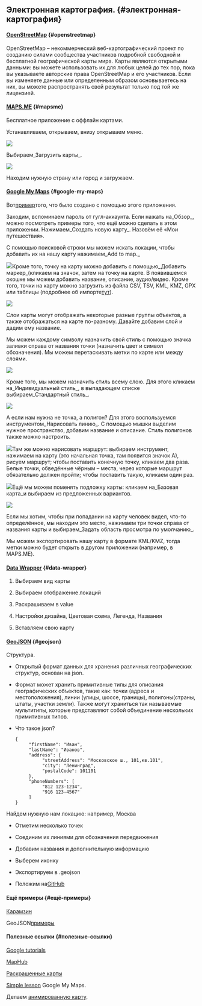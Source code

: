 ## Электронная картография. {#электронная-картография}

#### [OpenStreetMap](https://www.openstreetmap.org/) {#openstreetmap}

OpenStreetMap – некоммерческий веб-картографический проект по созданию силами сообщества участников подробной свободной и бесплатной географической карты мира. Карты являются открытыми данными: вы можете использовать их для любых целей до тех пор, пока вы указываете авторские права OpenStreetMap и его участников. Если вы изменяете данные или определенным образом основываетесь на них, вы можете распространять свой результат только под той же лицензией.

#### [MAPS.ME](https://ru.maps.me/download/) {#mapsme}

Бесплатное приложение с оффлайн картами.

Устанавливаем, открываем, внизу открываем меню.

![](https://ancatmara.gitbooks.io/digital-literacy-for-culturologists/content/assets/2018-05-18%2001.0.16.jpg)

Выбираем_Загрузить карты_.

![](https://ancatmara.gitbooks.io/digital-literacy-for-culturologists/content/assets/2018-05-18%2001.03.46.jpg)

Находим нужную страну или город и загружаем.

#### [Google My Maps](https://www.google.com/mymaps) {#google-my-maps}

Вот[пример](https://www.google.com/maps/d/u/0/viewer?mid=1Lltf1ay40Ry0ARdyeBzews8v-Sg&ll=56.2915866153912%2C43.94533935000004&z=12)того, что было создано с помощью этого приложения.

Заходим, вспоминаем пароль от гугл-аккаунта. Если нажать на_Обзор_, можно посмотреть примеры того, что ещё можно сделать в этом приложении. Нажимаем_Создать новую карту_. Назовём её «Мои путешествия».

С помощью поисковой строки мы можем искать локации, чтобы добавить их на нашу карту нажимаем_Add to map._

![](https://ancatmara.gitbooks.io/digital-literacy-for-culturologists/content/assets/tyrimport.png)Кроме того, точку на карту можно добавить с помощью_Добавить маркер_\(кликаем на значок, затем на точку на карте. В появившемся окошке мы можем добавить название, описание, аудио/видео. Кроме того, точки на карту можно загрузить из файла CSV, TSV, KML, KMZ, GPX или таблицы \(подробнее об импорте[тут](https://support.google.com/mymaps/answer/3024836?hl=ru&visit_id=1-636622188570939643-1520081237&rd=1)\).

![](https://ancatmara.gitbooks.io/digital-literacy-for-culturologists/content/assets/iolrimport.png)

Слои карты могут отображать некоторые разные группы объектов, а также отображаться на карте по-разному. Давайте добавим слой и дадим ему название.

Мы можем каждому символу назначить свой стиль с помощью значка заливки справа от названия точки \(назначить цвет и символ обозначения\). Мы можем перетаскивать метки по карте или между слоями.

![](https://ancatmara.gitbooks.io/digital-literacy-for-culturologists/content/assets/tygdfsimport.png)

Кроме того, мы можем назначить стиль всему слою. Для этого кликаем на_Индивидуальный стиль_, в выпадающем списке выбираем_Стандартный стиль_.

![](https://ancatmara.gitbooks.io/digital-literacy-for-culturologists/content/assets/toyitureimport.png)

А если нам нужна не точка, а полигон? Для этого воспользуемся инструментом_Нарисовать линию_. С помощью мышки выделим нужное пространство, добавим название и описание. Стиль полигонов также можно настроить.

![](https://ancatmara.gitbooks.io/digital-literacy-for-culturologists/content/assets/trewimport.png)Там же можно нарисовать маршрут: выбираем инструмент, нажимаем на карту \(это начальная точка, там появится значок А\), рисуем маршрут; чтобы поставить конечную точку, кликаем два раза. Белые точки, обведённые чёрным – места, через которые маршрут обязательно должен пройти; чтобы поставить такую, кликаем один раз.

![](https://ancatmara.gitbooks.io/digital-literacy-for-culturologists/content/assets/iurjimport.png)Ещё мы можем поменять подложку карты: кликаем на_Базовая карта_и выбираем из предложенных вариантов.

![](https://ancatmara.gitbooks.io/digital-literacy-for-culturologists/content/assets/weweimport.png)

Если мы хотим, чтобы при попадании на карту человек видел, что-то определённое, мы находим это место, нажимаем три точки справа от названия карты и выбираем_Задать область просмотра по умолчанию_.

Мы можем экспортировать нашу карту в формате KML/KMZ, тогда метки можно будет открыть в другом приложении \(например, в MAPS.ME\).

#### [Data Wrapper](https://www.datawrapper.de/) {#data-wrapper}

1. Выбираем вид карты

2. Выбираем отображение локаций

3. Раскрашиваем в value

4. Настройки дизайна, Цветовая схема, Легенда, Названия

5. Вставляем свою карту

#### [GeoJSON](http://geojson.io/#map=2/20.0/0.0) {#geojson}

Структура.

* Открытый формат данных для хранения различных географических структур, основан на json.

* Формат может хранить примитивные типы для описания географических объектов, такие как: точки \(адреса и местоположения\), линии \(улицы, шоссе, границы\), полигоны\(страны, штаты, участки земли\). Также могут храниться так называемые мультитипы, которые представляют собой объединение нескольких примитивных типов.

* Что такое json?

  ```
  {
       "firstName": "Иван",
       "lastName": "Иванов",
       "address": {
            "streetAddress": "Московское ш., 101,кв.101",
            "city": "Ленинград",
            "postalCode": 101101
       },
       "phoneNumbers": [
            "812 123-1234",
            "916 123-4567"
       ]
  }

  ```

Найдем нужную нам локацию: например, Москва

* Отметим несколько точек

* Соединим их линиями для обозначения передвижения

* Добавим названия и дополнительную информацию

* Выберем иконку

* Экспортируем в .geojson

* Положим на[GitHub](https://github.com/)

#### Ещё примеры {#ещё-примеры}

[Карамзин](https://github.com/olyanechaeva/NechaevaO/blob/master/Map_Karamzin.geojson)

GeoJSON[примеры](https://github.com/ebrelsford/geojson-examples)

#### Полезные ссылки {#полезные-ссылки}

[Google tutorials](https://www.google.com/earth/outreach/learn/)

[MapHub](https://maphub.net/)

[Раскрашенные карты](https://www.datawrapper.de/)

[Simple lesson](https://www.google.com/earth/outreach/learn/visualize-your-data-on-a-custom-map-using-google-my-maps/) Google My Maps.

Делаем [анимированную карту](http://www.animaps.com/#!home).

